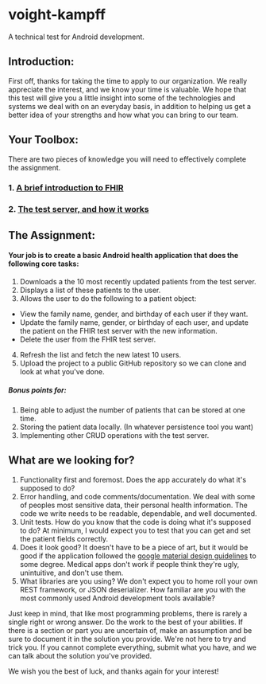 # voight-kampff
A technical test for Android development.

## Introduction:

First off, thanks for taking the time to apply to our organization. We really appreciate the interest, and we know your time is valuable. We hope that this test will give you a little insight into some of the technologies and systems we deal with on an everyday basis, in addition to helping us get a better idea of your strengths and how what you can bring to our team.

## Your Toolbox:

There are two pieces of knowledge you will need to effectively complete the assignment.

### 1. [A brief introduction to FHIR](fhir.md)

### 2. [The test server, and how it works](server.md)
 
## The Assignment:

#### Your job is to create a basic Android health application that does the following core tasks:

1. Downloads a the 10 most recently updated patients from the test server.
2. Displays a list of these patients to the user.
3. Allows the user to do the following to a patient object:
  * View the family name, gender, and birthday of each user if they want.
  * Update the family name, gender, or birthday of each user, and update the patient on the FHIR test server with the new information. 
  * Delete the user from the FHIR test server.
4. Refresh the list and fetch the new latest 10 users. 
5. Upload the project to a public GitHub repository so we can clone and look at what you've done.

##### Bonus points for:

1. Being able to adjust the number of patients that can be stored at one time.
2. Storing the patient data locally. (In whatever persistence tool you want)
3. Implementing other CRUD operations with the test server.

## What are we looking for?

 1. Functionality first and foremost. Does the app accurately do what it's supposed to do?
 2. Error handling, and code comments/documentation. We deal with some of peoples most sensitive data, their personal health information. The code we write needs to be readable, dependable, and well documented.
 3. Unit tests. How do you know that the code is doing what it's supposed to do? At minimum, I would expect you to test that you can get and set the patient fields correctly.
 4. Does it look good? It doesn't have to be a piece of art, but it would be good if the application followed the [google material design guidelines](https://material.io/guidelines/) to some degree. Medical apps don't work if people think they're ugly, unintuitive, and don't use them.
 5. What libraries are you using? We don't expect you to home roll your own REST framework, or JSON deserializer. How familiar are you with the most commonly used Android development tools available?
 
 
Just keep in mind, that like most programming problems, there is rarely a single right or wrong answer. Do the work to the best of your abilities. If there is a section or part you are uncertain of, make an assumption and be sure to document it in the solution you provide. We're not here to try and trick you. If you cannot complete everything, submit what you have, and we can talk about the solution you've provided.

We wish you the best of luck, and thanks again for your interest!
